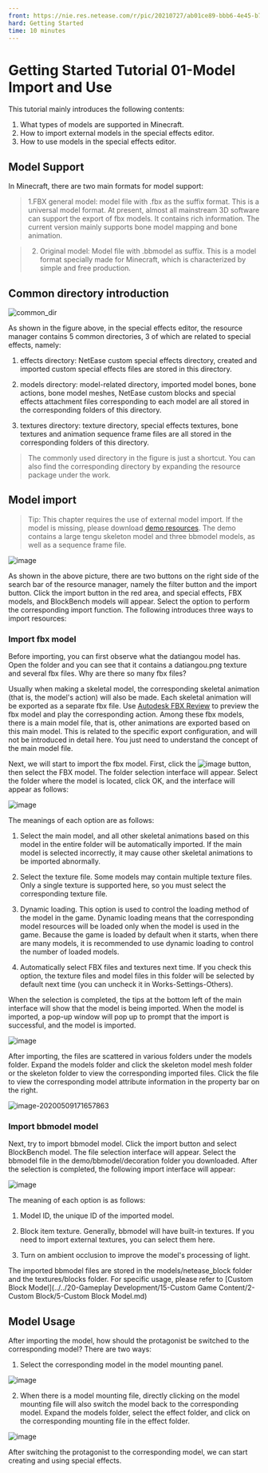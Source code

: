 ```yaml
--- 
front: https://nie.res.netease.com/r/pic/20210727/ab01ce89-bbb6-4e45-b7c6-ff3f08542d86.png 
hard: Getting Started 
time: 10 minutes 
--- 
```

# Getting Started Tutorial 01-Model Import and Use 

This tutorial mainly introduces the following contents: 

1. What types of models are supported in Minecraft. 
2. How to import external models in the special effects editor. 
3. How to use models in the special effects editor. 

## Model Support 

In Minecraft, there are two main formats for model support: 

>1.FBX general model: model file with .fbx as the suffix format. This is a universal model format. At present, almost all mainstream 3D software can support the export of fbx models. It contains rich information. The current version mainly supports bone model mapping and bone animation.

>2. Original model: Model file with .bbmodel as suffix. This is a model format specially made for Minecraft, which is characterized by simple and free production. 

## Common directory introduction 

![common_dir](./images/common_dir.png) 

As shown in the figure above, in the special effects editor, the resource manager contains 5 common directories, 3 of which are related to special effects, namely: 

1. effects directory: NetEase custom special effects directory, created and imported custom special effects files are stored in this directory. 

2. models directory: model-related directory, imported model bones, bone actions, bone model meshes, NetEase custom blocks and special effects attachment files corresponding to each model are all stored in the corresponding folders of this directory. 

3. textures directory: texture directory, special effects textures, bone textures and animation sequence frame files are all stored in the corresponding folders of this directory. 

> The commonly used directory in the figure is just a shortcut. You can also find the corresponding directory by expanding the resource package under the work. 

## Model import 

> Tip: This chapter requires the use of external model import. If the model is missing, please download [demo resources](https://x19.gdl.netease.com/demo.zip). The demo contains a large tengu skeleton model and three bbmodel models, as well as a sequence frame file. 

![image](./images/model_import_panel.png) 

As shown in the above picture, there are two buttons on the right side of the search bar of the resource manager, namely the filter button and the import button. Click the import button in the red area, and special effects, FBX models, and BlockBench models will appear. Select the option to perform the corresponding import function. The following introduces three ways to import resources: 

### Import fbx model 

Before importing, you can first observe what the datiangou model has. Open the folder and you can see that it contains a datiangou.png texture and several fbx files. Why are there so many fbx files? 

Usually when making a skeletal model, the corresponding skeletal animation (that is, the model's action) will also be made. Each skeletal animation will be exported as a separate fbx file. Use [Autodesk FBX Review](https://www.autodesk.com/products/fbx/fbx-review) to preview the fbx model and play the corresponding action. Among these fbx models, there is a main model file, that is, other animations are exported based on this main model. This is related to the specific export configuration, and will not be introduced in detail here. You just need to understand the concept of the main model file. 


Next, we will start to import the fbx model. First, click the ![image](./images/button_import.png) button, then select the FBX model. The folder selection interface will appear. Select the folder where the model is located, click OK, and the interface will appear as follows: 

![image](./images/import_fbx_panel.png) 

The meanings of each option are as follows: 

1. Select the main model, and all other skeletal animations based on this model in the entire folder will be automatically imported. If the main model is selected incorrectly, it may cause other skeletal animations to be imported abnormally. 

2. Select the texture file. Some models may contain multiple texture files. Only a single texture is supported here, so you must select the corresponding texture file. 

3. Dynamic loading. This option is used to control the loading method of the model in the game. Dynamic loading means that the corresponding model resources will be loaded only when the model is used in the game. Because the game is loaded by default when it starts, when there are many models, it is recommended to use dynamic loading to control the number of loaded models. 

4. Automatically select FBX files and textures next time. If you check this option, the texture files and model files in this folder will be selected by default next time (you can uncheck it in Works-Settings-Others). 

When the selection is completed, the tips at the bottom left of the main interface will show that the model is being imported. When the model is imported, a pop-up window will pop up to prompt that the import is successful, and the model is imported. 

![image](./images/import_success_panel.png) 

After importing, the files are scattered in various folders under the models folder. Expand the models folder and click the skeleton model mesh folder or the skeleton folder to view the corresponding imported files. Click the file to view the corresponding model attribute information in the property bar on the right. 

![image-20200509171657863](./images/model_property_panel.png) 

### Import bbmodel model 

Next, try to import bbmodel model. Click the import button and select BlockBench model. The file selection interface will appear. Select the bbmodel file in the demo/bbmodel/decoration folder you downloaded. After the selection is completed, the following import interface will appear: 

![image](./images/import_bb_panel.png) 

The meaning of each option is as follows: 

1. Model ID, the unique ID of the imported model. 

2. Block item texture. Generally, bbmodel will have built-in textures. If you need to import external textures, you can select them here. 

3. Turn on ambient occlusion to improve the model's processing of light. 

The imported bbmodel files are stored in the models/netease_block folder and the textures/blocks folder. For specific usage, please refer to [Custom Block Model](../../20-Gameplay Development/15-Custom Game Content/2-Custom Block/5-Custom Block Model.md) 

## Model Usage 

After importing the model, how should the protagonist be switched to the corresponding model? There are two ways: 

1. Select the corresponding model in the model mounting panel. 

![image](./images/change_model01.gif) 

2. When there is a model mounting file, directly clicking on the model mounting file will also switch the model back to the corresponding model. Expand the models folder, select the effect folder, and click on the corresponding mounting file in the effect folder. 

![image](./images/change_model03.gif) 


After switching the protagonist to the corresponding model, we can start creating and using special effects.